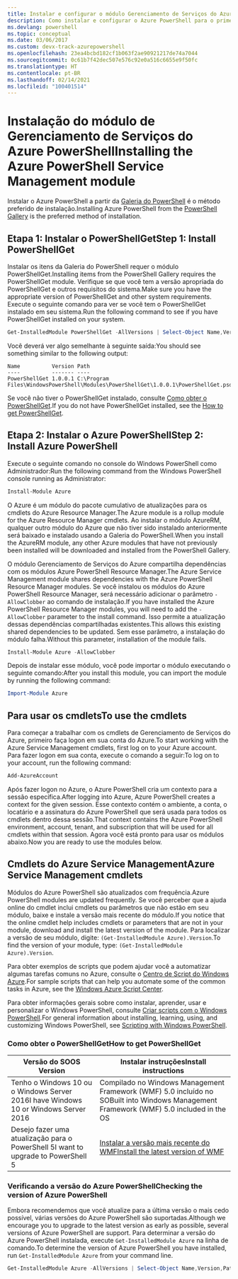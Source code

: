 ```yaml
---
title: Instalar e configurar o módulo Gerenciamento de Serviços do Azure PowerShell | Microsoft Docs
description: Como instalar e configurar o Azure PowerShell para o primeiro uso.
ms.devlang: powershell
ms.topic: conceptual
ms.date: 03/06/2017
ms.custom: devx-track-azurepowershell
ms.openlocfilehash: 23ea4bcbd182cf1b063f2ae90921217de74a7044
ms.sourcegitcommit: 0c61b7f42dec507e576c92e0a516c6655e9f50fc
ms.translationtype: HT
ms.contentlocale: pt-BR
ms.lasthandoff: 02/14/2021
ms.locfileid: "100401514"
---
```

# <a name="installing-the-azure-powershell-service-management-module"></a><span data-ttu-id="fadd5-103">Instalação do módulo de Gerenciamento de Serviços do Azure PowerShell</span><span class="sxs-lookup"><span data-stu-id="fadd5-103">Installing the Azure PowerShell Service Management module</span></span>

<span data-ttu-id="fadd5-104">Instalar o Azure PowerShell a partir da [Galeria do PowerShell](https://www.powershellgallery.com/) é o método preferido de instalação.</span><span class="sxs-lookup"><span data-stu-id="fadd5-104">Installing Azure PowerShell from the [PowerShell Gallery](https://www.powershellgallery.com/) is the preferred method of installation.</span></span>

## <a name="step-1-install-powershellget"></a><span data-ttu-id="fadd5-105">Etapa 1: Instalar o PowerShellGet</span><span class="sxs-lookup"><span data-stu-id="fadd5-105">Step 1: Install PowerShellGet</span></span>

<span data-ttu-id="fadd5-106">Instalar os itens da Galeria do PowerShell requer o módulo PowerShellGet.</span><span class="sxs-lookup"><span data-stu-id="fadd5-106">Installing items from the PowerShell Gallery requires the PowerShellGet module.</span></span> <span data-ttu-id="fadd5-107">Verifique se que você tem a versão apropriada do PowerShellGet e outros requisitos do sistema.</span><span class="sxs-lookup"><span data-stu-id="fadd5-107">Make sure you have the appropriate version of PowerShellGet and other system requirements.</span></span> <span data-ttu-id="fadd5-108">Execute o seguinte comando para ver se você tem o PowerShellGet instalado em seu sistema.</span><span class="sxs-lookup"><span data-stu-id="fadd5-108">Run the following command to see if you have PowerShellGet installed on your system.</span></span>

```powershell
Get-InstalledModule PowerShellGet -AllVersions | Select-Object Name,Version,Path
```

<span data-ttu-id="fadd5-109">Você deverá ver algo semelhante à seguinte saída:</span><span class="sxs-lookup"><span data-stu-id="fadd5-109">You should see something similar to the following output:</span></span>

```output
Name          Version Path
----          ------- ----
PowerShellGet 1.0.0.1 C:\Program Files\WindowsPowerShell\Modules\PowerShellGet\1.0.0.1\PowerShellGet.psd1
```

<span data-ttu-id="fadd5-110">Se você não tiver o PowerShellGet instalado, consulte [Como obter o PowerShellGet](#how-to-get-powershellget).</span><span class="sxs-lookup"><span data-stu-id="fadd5-110">If you do not have PowerShellGet installed, see the [How to get PowerShellGet](#how-to-get-powershellget).</span></span>

## <a name="step-2-install-azure-powershell"></a><span data-ttu-id="fadd5-111">Etapa 2: Instalar o Azure PowerShell</span><span class="sxs-lookup"><span data-stu-id="fadd5-111">Step 2: Install Azure PowerShell</span></span>

<span data-ttu-id="fadd5-112">Execute o seguinte comando no console do Windows PowerShell como Administrador:</span><span class="sxs-lookup"><span data-stu-id="fadd5-112">Run the following command from the Windows PowerShell console running as Administrator:</span></span>

```powershell
Install-Module Azure
```

<span data-ttu-id="fadd5-113">O Azure é um módulo do pacote cumulativo de atualizações para os cmdlets do Azure Resource Manager.</span><span class="sxs-lookup"><span data-stu-id="fadd5-113">The Azure module is a rollup module for the Azure Resource Manager cmdlets.</span></span> <span data-ttu-id="fadd5-114">Ao instalar o módulo AzureRM, qualquer outro módulo do Azure que não tiver sido instalado anteriormente será baixado e instalado usando a Galeria do PowerShell.</span><span class="sxs-lookup"><span data-stu-id="fadd5-114">When you install the AzureRM module, any other Azure modules that have not previously been installed will be downloaded and installed from the PowerShell Gallery.</span></span>

<span data-ttu-id="fadd5-115">O módulo Gerenciamento de Serviços do Azure compartilha dependências com os módulos Azure PowerShell Resource Manager.</span><span class="sxs-lookup"><span data-stu-id="fadd5-115">The Azure Service Management module shares dependencies with the Azure PowerShell Resource Manager modules.</span></span> <span data-ttu-id="fadd5-116">Se você instalou os módulos do Azure PowerShell Resource Manager, será necessário adicionar o parâmetro `-AllowClobber` ao comando de instalação.</span><span class="sxs-lookup"><span data-stu-id="fadd5-116">If you have installed the Azure PowerShell Resource Manager modules, you will need to add the `-AllowClobber` parameter to the install command.</span></span> <span data-ttu-id="fadd5-117">Isso permite a atualização dessas dependências compartilhadas existentes.</span><span class="sxs-lookup"><span data-stu-id="fadd5-117">This allows this existing shared dependencies to be updated.</span></span> <span data-ttu-id="fadd5-118">Sem esse parâmetro, a instalação do módulo falha.</span><span class="sxs-lookup"><span data-stu-id="fadd5-118">Without this parameter, installation of the module fails.</span></span>

```powershell
Install-Module Azure -AllowClobber
```

<span data-ttu-id="fadd5-119">Depois de instalar esse módulo, você pode importar o módulo executando o seguinte comando:</span><span class="sxs-lookup"><span data-stu-id="fadd5-119">After you install this module, you can import the module by running the following command:</span></span>

```powershell
Import-Module Azure
```

## <a name="to-use-the-cmdlets"></a><span data-ttu-id="fadd5-120">Para usar os cmdlets</span><span class="sxs-lookup"><span data-stu-id="fadd5-120">To use the cmdlets</span></span>

<span data-ttu-id="fadd5-121">Para começar a trabalhar com os cmdlets de Gerenciamento de Serviços do Azure, primeiro faça logon em sua conta do Azure.</span><span class="sxs-lookup"><span data-stu-id="fadd5-121">To start working with the Azure Service Management cmdlets, first log on to your Azure account.</span></span> <span data-ttu-id="fadd5-122">Para fazer logon em sua conta, execute o comando a seguir:</span><span class="sxs-lookup"><span data-stu-id="fadd5-122">To log on to your account, run the following command:</span></span>

```powershell
Add-AzureAccount
```

<span data-ttu-id="fadd5-123">Após fazer logon no Azure, o Azure PowerShell cria um contexto para a sessão específica.</span><span class="sxs-lookup"><span data-stu-id="fadd5-123">After logging into Azure, Azure PowerShell creates a context for the given session.</span></span> <span data-ttu-id="fadd5-124">Esse contexto contém o ambiente, a conta, o locatário e a assinatura do Azure PowerShell que será usada para todos os cmdlets dentro dessa sessão.</span><span class="sxs-lookup"><span data-stu-id="fadd5-124">That context contains the Azure PowerShell environment, account, tenant, and subscription that will be used for all cmdlets within that session.</span></span> <span data-ttu-id="fadd5-125">Agora você está pronto para usar os módulos abaixo.</span><span class="sxs-lookup"><span data-stu-id="fadd5-125">Now you are ready to use the modules below.</span></span>

## <a name="azure-service-management-cmdlets"></a><span data-ttu-id="fadd5-126">Cmdlets do Azure Service Management</span><span class="sxs-lookup"><span data-stu-id="fadd5-126">Azure Service Management cmdlets</span></span>

<span data-ttu-id="fadd5-127">Módulos do Azure PowerShell são atualizados com frequência.</span><span class="sxs-lookup"><span data-stu-id="fadd5-127">Azure PowerShell modules are updated frequently.</span></span> <span data-ttu-id="fadd5-128">Se você perceber que a ajuda online do cmdlet inclui cmdlets ou parâmetros que não estão em seu módulo, baixe e instale a versão mais recente do módulo.</span><span class="sxs-lookup"><span data-stu-id="fadd5-128">If you notice that the online cmdlet help includes cmdlets or parameters that are not in your module, download and install the latest version of the module.</span></span> <span data-ttu-id="fadd5-129">Para localizar a versão de seu módulo, digite: `(Get-InstalledModule Azure).Version`.</span><span class="sxs-lookup"><span data-stu-id="fadd5-129">To find the version of your module, type: `(Get-InstalledModule Azure).Version`.</span></span>

<span data-ttu-id="fadd5-130">Para obter exemplos de scripts que podem ajudar você a automatizar algumas tarefas comuns no Azure, consulte o [Centro de Script do Windows Azure](https://www.windowsazure.com/documentation/scripts/).</span><span class="sxs-lookup"><span data-stu-id="fadd5-130">For sample scripts that can help you automate some of the common tasks in Azure, see the [Windows Azure Script Center](https://www.windowsazure.com/documentation/scripts/).</span></span>

<span data-ttu-id="fadd5-131">Para obter informações gerais sobre como instalar, aprender, usar e personalizar o Windows PowerShell, consulte [Criar scripts com o Windows PowerShell](/powershell/scripting/learn/ps101/00-introduction).</span><span class="sxs-lookup"><span data-stu-id="fadd5-131">For general information about installing, learning, using, and customizing Windows PowerShell, see [Scripting with Windows PowerShell](/powershell/scripting/learn/ps101/00-introduction).</span></span>

### <a name="how-to-get-powershellget"></a><span data-ttu-id="fadd5-132">Como obter o PowerShellGet</span><span class="sxs-lookup"><span data-stu-id="fadd5-132">How to get PowerShellGet</span></span>

|<span data-ttu-id="fadd5-133">Versão do SO</span><span class="sxs-lookup"><span data-stu-id="fadd5-133">OS Version</span></span>|<span data-ttu-id="fadd5-134">Instalar instruções</span><span class="sxs-lookup"><span data-stu-id="fadd5-134">Install instructions</span></span>|
|---|---|
|<span data-ttu-id="fadd5-135">Tenho o Windows 10 ou o Windows Server 2016</span><span class="sxs-lookup"><span data-stu-id="fadd5-135">I have Windows 10 or Windows Server 2016</span></span>|<span data-ttu-id="fadd5-136">Compilado no Windows Management Framework (WMF) 5.0 incluído no SO</span><span class="sxs-lookup"><span data-stu-id="fadd5-136">Built into Windows Management Framework (WMF) 5.0 included in the OS</span></span>|
|<span data-ttu-id="fadd5-137">Desejo fazer uma atualização para o PowerShell 5</span><span class="sxs-lookup"><span data-stu-id="fadd5-137">I want to upgrade to PowerShell 5</span></span>|[<span data-ttu-id="fadd5-138">Instalar a versão mais recente do WMF</span><span class="sxs-lookup"><span data-stu-id="fadd5-138">Install the latest version of WMF</span></span>](https://www.microsoft.com/download/details.aspx?id=54616)|

<div id="helpmechoose"/>

### <a name="checking-the-version-of-azure-powershell"></a><span data-ttu-id="fadd5-139">Verificando a versão do Azure PowerShell</span><span class="sxs-lookup"><span data-stu-id="fadd5-139">Checking the version of Azure PowerShell</span></span>

<span data-ttu-id="fadd5-140">Embora recomendemos que você atualize para a última versão o mais cedo possível, várias versões do Azure PowerShell são suportadas.</span><span class="sxs-lookup"><span data-stu-id="fadd5-140">Although we encourage you to upgrade to the latest version as early as possible, several versions of Azure PowerShell are support.</span></span> <span data-ttu-id="fadd5-141">Para determinar a versão do Azure PowerShell instalada, execute `Get-InstalledModule Azure` na linha de comando.</span><span class="sxs-lookup"><span data-stu-id="fadd5-141">To determine the version of Azure PowerShell you have installed, run `Get-InstalledModule Azure` from your command line.</span></span>

```powershell
Get-InstalledModule Azure -AllVersions | Select-Object Name,Version,Path
```
